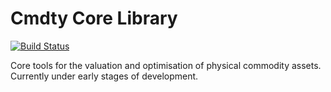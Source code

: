 # Cmdty Core Library
[![Build Status](https://dev.azure.com/cmdty/github/_apis/build/status/cmdty.core?branchName=master)](https://dev.azure.com/cmdty/github/_build/latest?definitionId=3&branchName=master)

Core tools for the valuation and optimisation of physical commodity assets. Currently under early stages of development.
